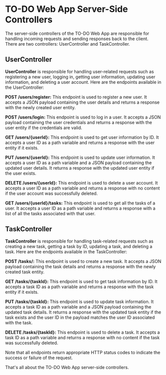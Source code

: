 # TO-DO Web App Server-Side Controllers

The server-side controllers of the TO-DO Web App are responsible for handling incoming requests and sending responses back to the client. There are two controllers: UserController and TaskController.

## UserController
**UserController** is responsible for handling user-related requests such as registering a new user, logging in, getting user information, updating user information, and deleting a user account. Here are the endpoints available in the UserController:

**POST /users/register:** This endpoint is used to register a new user. It accepts a JSON payload containing the user details and returns a response with the newly created user entity.

**POST /users/login:** This endpoint is used to log in a user. It accepts a JSON payload containing the user credentials and returns a response with the user entity if the credentials are valid.

**GET /users/{userId}:** This endpoint is used to get user information by ID. It accepts a user ID as a path variable and returns a response with the user entity if it exists.

**PUT /users/{userId}:** This endpoint is used to update user information. It accepts a user ID as a path variable and a JSON payload containing the updated user details. It returns a response with the updated user entity if the user exists.

**DELETE /users/{userId}:** This endpoint is used to delete a user account. It accepts a user ID as a path variable and returns a response with no content if the user account was successfully deleted.

**GET /users/{userId}/tasks:** This endpoint is used to get all the tasks of a user. It accepts a user ID as a path variable and returns a response with a list of all the tasks associated with that user.

## TaskController
**TaskController** is responsible for handling task-related requests such as creating a new task, getting a task by ID, updating a task, and deleting a task. Here are the endpoints available in the TaskController:

**POST /tasks/:** This endpoint is used to create a new task. It accepts a JSON payload containing the task details and returns a response with the newly created task entity.

**GET /tasks/{taskId}:** This endpoint is used to get task information by ID. It accepts a task ID as a path variable and returns a response with the task entity if it exists.

**PUT /tasks/{taskId}:** This endpoint is used to update task information. It accepts a task ID as a path variable and a JSON payload containing the updated task details. It returns a response with the updated task entity if the task exists and the user ID in the payload matches the user ID associated with the task.

**DELETE /tasks/{taskId}:** This endpoint is used to delete a task. It accepts a task ID as a path variable and returns a response with no content if the task was successfully deleted.

Note that all endpoints return appropriate HTTP status codes to indicate the success or failure of the request.

That's all about the TO-DO Web App server-side controllers.
